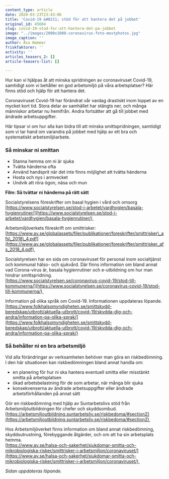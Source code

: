 ```yaml
---
content_type: article
date: 2020-03-23T23:43:06
title: 'Covid-19 &#8211; stöd för att hantera det på jobbet'
original_id: 45604
slug: covid-19-stod-for-att-hantera-det-pa-jobbet
image: "../images/2000x1000-coronavirus-foto-mostphotos.jpg"
image_caption: ''
author: Åsa Hammar
friskfaktorer: ''
activity: ''
articles_teasers_2: []
article-teasers-list: []

---
```


Hur kan vi hjälpas åt att minska spridningen av coronaviruset Covid-19, samtidigt som vi behåller en god arbetsmiljö på våra arbetsplatser? Här finns stöd och hjälp för att hantera det. 

Coronaviruset Covid-19 har förändrat vår vardag drastiskt inom loppet av en mycket kort tid. Stora delar av samhället har stängts ner, och många människor arbetar nu hemifrån. Andra fortsätter att gå till jobbet med ändrade arbetsuppgifter.

Här tipsar vi om hur alla kan bidra till att minska smittspridningen, samtidigt som vi tar hand om varandra på jobbet med hjälp av ett bra och systematiskt arbetsmiljöarbete. 

### Så minskar ni smittan

*   Stanna hemma om ni är sjuka  
*   Tvätta händerna ofta 
*   Använd handsprit när det inte finns möjlighet att tvätta händerna 
*   Hosta och nys i armvecket 
*   Undvik att röra ögon, näsa och mun 

**Film: Så tvättar** **ni** **händerna på rätt sätt** 

Socialstyrelsens föreskrifter om basal hygien i vård och omsorg  
[https://www.socialstyrelsen.se/stod-i-arbetet/vardhygien/basala-hygienrutiner/](https://www.socialstyrelsen.se/stod-i-arbetet/vardhygien/basala-hygienrutiner/) 

Arbetsmiljöverkets föreskrift om smittrisker:   
[https://www.av.se/globalassets/filer/publikationer/foreskrifter/smittrisker\_afs\_2018\_4.pdf](https://www.av.se/globalassets/filer/publikationer/foreskrifter/smittrisker_afs_2018_4.pdf) 

Socialstyrelsen har en sida om coronaviruset för personal inom socialtjänst och kommunal hälso- och sjukvård. Där finns information om bland annat vad Corona-virus är, basala hygienrutiner och e-utbildning om hur man hindrar smittspridning.   
[https://www.socialstyrelsen.se/coronavirus-covid-19/stod-till-kommunerna/](https://www.socialstyrelsen.se/coronavirus-covid-19/stod-till-kommunerna/) 

Information på olika språk om Covid-19. Informationen uppdateras löpande.  
[https://www.folkhalsomyndigheten.se/smittskydd-beredskap/utbrott/aktuella-utbrott/covid-19/skydda-dig-och-andra/information-pa-olika-sprak/](https://www.folkhalsomyndigheten.se/smittskydd-beredskap/utbrott/aktuella-utbrott/covid-19/skydda-dig-och-andra/information-pa-olika-sprak/)

### Så behåller ni en bra arbetsmiljö

Vid alla förändringar av verksamheten behöver man göra en riskbedömning. I den här situationen kan riskbedömningen bland annat handla om: 

*   en planering för hur ni ska hantera eventuell smitta eller misstänkt smitta på arbetsplatsen 
*   ökad arbetsbelastning för de som arbetar, när många blir sjuka 
*   konsekvenserna av ändrade arbetsuppgifter eller ändrade arbetsförhållanden på annat sätt

Gör en riskbedömning med hjälp av Suntarbetslivs stöd från Arbetsmiljöutbildningen för chefer och skyddsombud.  
[https://arbetsmiljoutbildning.suntarbetsliv.se/riskbedoma/#section2](https://arbetsmiljoutbildning.suntarbetsliv.se/riskbedoma/#section2) 

Hos Arbetsmiljöverket finns information om bland annat riskbedömning, skyddsutrustning, förebyggande åtgärder, och om att ha sin arbetsplats hemma.   
[https://www.av.se/halsa-och-sakerhet/sjukdomar-smitta-och-mikrobiologiska-risker/smittrisker-i-arbetsmiljon/coronaviruset/](https://www.av.se/halsa-och-sakerhet/sjukdomar-smitta-och-mikrobiologiska-risker/smittrisker-i-arbetsmiljon/coronaviruset/) 

_Sidan uppdateras löpande._

